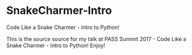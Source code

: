 # SnakeCharmer-Intro
Code Like a Snake Charmer - Intro to Python!

This is the source source for my talk at PASS Summit 2017 - Code Like a Snake Charmer - Intro to Python! Enjoy!
